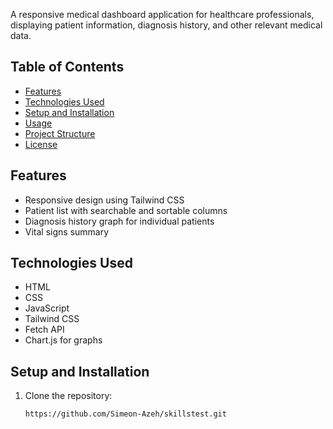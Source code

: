 

A responsive medical dashboard application for healthcare professionals, displaying patient information, diagnosis history, and other relevant medical data.

## Table of Contents

- [Features](#features)
- [Technologies Used](#technologies-used)
- [Setup and Installation](#setup-and-installation)
- [Usage](#usage)
- [Project Structure](#project-structure)
- [License](#license)

## Features

- Responsive design using Tailwind CSS
- Patient list with searchable and sortable columns
- Diagnosis history graph for individual patients
- Vital signs summary


## Technologies Used

- HTML
- CSS
- JavaScript
- Tailwind CSS
- Fetch API
- Chart.js for graphs


## Setup and Installation

1. Clone the repository:

   ```bash
   https://github.com/Simeon-Azeh/skillstest.git
